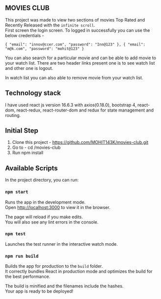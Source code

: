 ## MOVIES CLUB

This project was made to view two sections of movies Top Rated and Recently Released with the `infinite scroll`.  
First screen the login screen. To logged in successfully you can use the below credentials - 

`{
    "email": "innov@ccer.com",
    "password": "Inn@123"
},
{
    "email": "m@k.com",
    "password": "mohit@123"
}`

You can also search for a particular movie and can be able to add movie to your watch list. 
There are two header links present one is to see watch list and other one is logout.

In watch list you can also able to remove movie from your watch list.

## Technology stack

I have used react js version 16.6.3 with axios(0.18.0), bootstrap 4, react-dom, react-redux, react-router-dom and redux for state management and routing.

## Initial Step

1. Clone this project - https://github.com/MOHIT143K/movies-club.git
2. Go to - cd /movies-club
3. Run npm install

## Available Scripts

In the project directory, you can run:

### `npm start`

Runs the app in the development mode.<br>
Open [http://localhost:3000](http://localhost:3000) to view it in the browser.

The page will reload if you make edits.<br>
You will also see any lint errors in the console.

### `npm test`

Launches the test runner in the interactive watch mode.<br>

### `npm run build`

Builds the app for production to the `build` folder.<br>
It correctly bundles React in production mode and optimizes the build for the best performance.

The build is minified and the filenames include the hashes.<br>
Your app is ready to be deployed!


